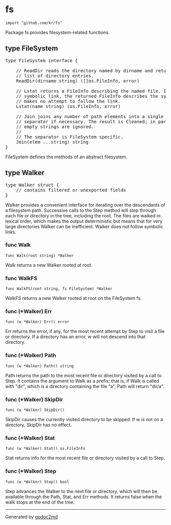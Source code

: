 
# fs
    import "github.com/kr/fs"

Package fs provides filesystem-related functions.










## type FileSystem
<pre>type FileSystem interface {

    // ReadDir reads the directory named by dirname and returns a
    // list of directory entries.
    ReadDir(dirname string) ([]os.FileInfo, error)

    // Lstat returns a FileInfo describing the named file. If the file is a
    // symbolic link, the returned FileInfo describes the symbolic link. Lstat
    // makes no attempt to follow the link.
    Lstat(name string) (os.FileInfo, error)

    // Join joins any number of path elements into a single path, adding a
    // separator if necessary. The result is Cleaned; in particular, all
    // empty strings are ignored.
    //
    // The separator is FileSystem specific.
    Join(elem ...string) string
}</pre>
FileSystem defines the methods of an abstract filesystem.















## type Walker
<pre>type Walker struct {
    // contains filtered or unexported fields
}</pre>
Walker provides a convenient interface for iterating over the
descendants of a filesystem path.
Successive calls to the Step method will step through each
file or directory in the tree, including the root. The files
are walked in lexical order, which makes the output deterministic
but means that for very large directories Walker can be inefficient.
Walker does not follow symbolic links.











### func Walk

    func Walk(root string) *Walker

Walk returns a new Walker rooted at root.





### func WalkFS

    func WalkFS(root string, fs FileSystem) *Walker

WalkFS returns a new Walker rooted at root on the FileSystem fs.







### func (*Walker) Err

    func (w *Walker) Err() error

Err returns the error, if any, for the most recent attempt
by Step to visit a file or directory. If a directory has
an error, w will not descend into that directory.






### func (*Walker) Path

    func (w *Walker) Path() string

Path returns the path to the most recent file or directory
visited by a call to Step. It contains the argument to Walk
as a prefix; that is, if Walk is called with "dir", which is
a directory containing the file "a", Path will return "dir/a".






### func (*Walker) SkipDir

    func (w *Walker) SkipDir()

SkipDir causes the currently visited directory to be skipped.
If w is not on a directory, SkipDir has no effect.






### func (*Walker) Stat

    func (w *Walker) Stat() os.FileInfo

Stat returns info for the most recent file or directory
visited by a call to Step.






### func (*Walker) Step

    func (w *Walker) Step() bool

Step advances the Walker to the next file or directory,
which will then be available through the Path, Stat,
and Err methods.
It returns false when the walk stops at the end of the tree.












- - -
Generated by [godoc2md](http://godoc.org/github.com/davecheney/godoc2md)